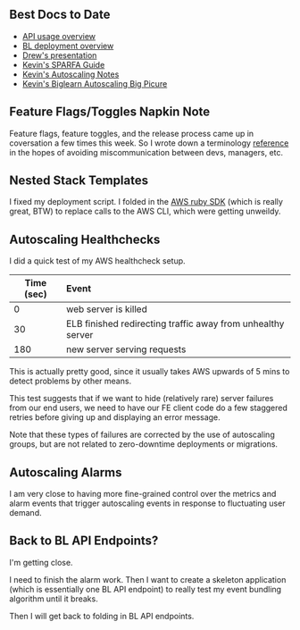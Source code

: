 ## Best Docs to Date
- [API usage overview](https://github.com/openstax/napkin-notes/blob/master/kevin/160921_biglearnApis/api_usage.md)
- [BL deployment overview](https://github.com/openstax/napkin-notes/blob/master/kevin/BiglearnArchitectureDeployment.pdf)
- [Drew's presentation](https://docs.google.com/presentation/d/1qoPqBLD4XqOsIfcM6aJH7IaDQRsxxuA6QBLy4GIZy7w/edit#slide=id.p)
- [Kevin's SPARFA Guide](https://github.com/openstax/sparfa-sandbox/blob/master/klb_sparfa_guide/sparfa_guide.pdf)
- [Kevin's Autoscaling Notes](https://docs.google.com/document/d/1bmn2xYBURE90fiZrdNG5CN28vEBCPJbKukDTbUqntZ4/edit)
- [Kevin's Biglearn Autoscaling Big Picure](https://docs.google.com/document/d/1JGcHIzmHDaDFlQvznzYgsWHuXBRis9qvtwF6pwaYVfQ/edit)

## Feature Flags/Toggles Napkin Note

Feature flags, feature toggles, and the release process
came up in coversation a few times this week.
So I wrote down a terminology 
[reference](https://github.com/openstax/napkin-notes/blob/master/kevin/180329_flagsTogglesDeployment.md)
in the hopes of avoiding miscommunication
between devs, managers, etc.

## Nested Stack Templates

I fixed my deployment script.
I folded in the 
[AWS ruby SDK](https://aws.amazon.com/sdk-for-ruby/)
(which is really great, BTW)
to replace calls to the AWS CLI,
which were getting unweildy.

## Autoscaling Healthchecks

I did a quick test of my AWS healthcheck setup.

| Time (sec)    | Event |
| ------------- |:-------------|
| 0       | web server is killed |
| 30      | ELB finished redirecting traffic away from unhealthy server |
| 180     | new server serving requests |

This is actually pretty good,
since it usually takes AWS upwards of 5 mins
to detect problems by other means.

This test suggests
that if we want to hide (relatively rare) server failures from our end users,
we need to have our FE client code
do a few staggered retries
before giving up and displaying an error message.

Note that these types of failures
are corrected by the use of autoscaling groups,
but are not related to zero-downtime deployments or migrations.

## Autoscaling Alarms

I am very close to having more fine-grained control
over the metrics and alarm events
that trigger autoscaling events
in response to fluctuating user demand.

## Back to BL API Endpoints?

I'm getting close.

I need to finish the alarm work.
Then I want to create a skeleton application
(which is essentially one BL API endpoint)
to really test my event bundling algorithm
until it breaks.

Then I will get back to folding in BL API endpoints.
